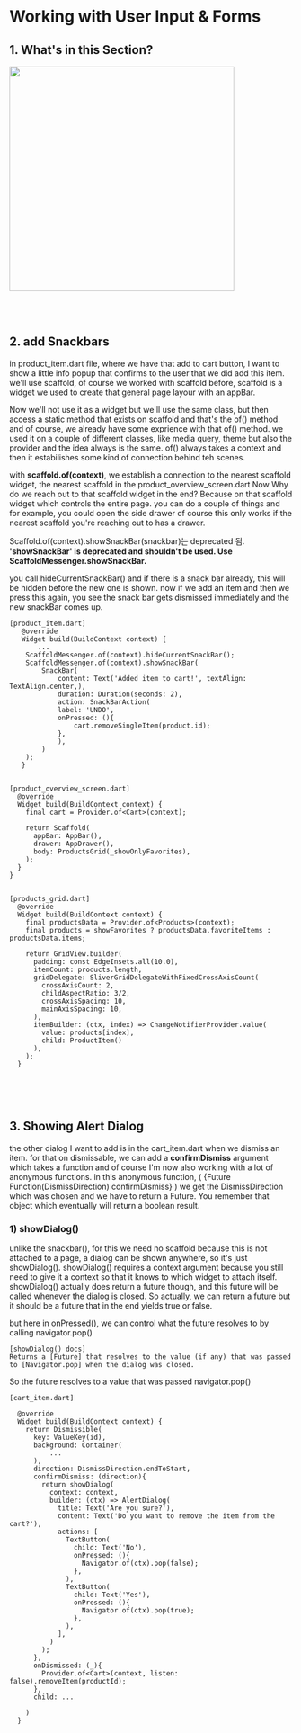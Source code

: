 # Working with User Input & Forms

## 1. What's in this Section?

<image src="./images/intro.png" width="400">

<br><br>

## 2. add Snackbars 
in product_item.dart file, where we have that add to cart button, I want to show a little info popup that confirms to the user that we did add this item.
we'll use scaffold, of course we worked with scaffold before, scaffold is a widget we used to create that general page layour with an appBar. 

Now we'll not use it as a widget but we'll use the same class, but then access a static method that exists on scaffold and that's the of() method. 
and of course, we already have some exprience with that of() method. we used it on a couple of different classes, like media query, theme but also the provider and the idea always is the same. of() always takes a context and then it estabilishes some kind of connection behind teh scenes.

with **scaffold.of(context)**, we establish a connection to the nearest scaffold widget, the nearest scaffold in the product_overview_screen.dart
Now Why do we reach out to that scaffold widget in the end? Because on that scaffold widget which controls the entire page. you can do a couple of things and for example, you could open the side drawer of course this only works if the nearest scaffold you're reaching out to has a drawer.

Scaffold.of(context).showSnackBar(snackbar)는 deprecated 됨. 
**'showSnackBar' is deprecated and shouldn't be used. Use ScaffoldMessenger.showSnackBar.**

you call hideCurrentSnackBar() and if there is a snack bar already, this will be hidden before the new one is shown. now if we add an item and then we press this again, you see the snack bar gets dismissed immediately and the new snackBar comes up.
 
```
[product_item.dart]
   @override
   Widget build(BuildContext context) {
       ...
    ScaffoldMessenger.of(context).hideCurrentSnackBar();
    ScaffoldMessenger.of(context).showSnackBar(
        SnackBar(
            content: Text('Added item to cart!', textAlign: TextAlign.center,),
            duration: Duration(seconds: 2),
            action: SnackBarAction(
            label: 'UNDO',
            onPressed: (){
                cart.removeSingleItem(product.id);
            },
            ),
        )
    );
   }


[product_overview_screen.dart]
  @override
  Widget build(BuildContext context) {
    final cart = Provider.of<Cart>(context);
    
    return Scaffold(
      appBar: AppBar(),
      drawer: AppDrawer(),
      body: ProductsGrid(_showOnlyFavorites),
    );
  }
}


[products_grid.dart]
  @override
  Widget build(BuildContext context) {
    final productsData = Provider.of<Products>(context);
    final products = showFavorites ? productsData.favoriteItems : productsData.items;

    return GridView.builder(
      padding: const EdgeInsets.all(10.0),
      itemCount: products.length,
      gridDelegate: SliverGridDelegateWithFixedCrossAxisCount(
        crossAxisCount: 2, 
        childAspectRatio: 3/2, 
        crossAxisSpacing: 10,
        mainAxisSpacing: 10,
      ), 
      itemBuilder: (ctx, index) => ChangeNotifierProvider.value(
        value: products[index],
        child: ProductItem()
      ),
    );
  }


```

<br><br>

## 3. Showing Alert Dialog
the other dialog I want to add is in the cart_item.dart when we dismiss an item. 
for that on dismissable, we can add a **confirmDismiss** argument which takes a function and of course I'm now also working with a lot of anonymous functions. in this anonymous function, ( {Future<bool> Function(DismissDirection) confirmDismiss} ) we get the DismissDirection which was chosen and we have to return a Future. You remember that object which eventually will return a boolean result.

### 1) showDialog()
unlike the snackbar(), for this we need no scaffold because this is not attached to a page, a dialog can be shown anywhere, so it's just showDialog().
showDialog() requires a context argument because you still need to give it a context so that it knows to which widget to attach itself.
showDialog() actually does return a future though, and this future will be called whenever the dialog is closed. So actually, we can return a future but it should be a future that in the end yields true or false.

but here in onPressed(), we can control what the future resolves to by calling navigator.pop()

```
[showDialog() docs]
Returns a [Future] that resolves to the value (if any) that was passed to [Navigator.pop] when the dialog was closed.
```

So the future resolves to a value that was passed navigator.pop()

```
[cart_item.dart]

  @override
  Widget build(BuildContext context) {
    return Dismissible(
      key: ValueKey(id),
      background: Container(
          ...
      ),
      direction: DismissDirection.endToStart,
      confirmDismiss: (direction){
        return showDialog(
          context: context, 
          builder: (ctx) => AlertDialog(
            title: Text('Are you sure?'), 
            content: Text('Do you want to remove the item from the cart?'),
            actions: [
              TextButton(
                child: Text('No'), 
                onPressed: (){
                  Navigator.of(ctx).pop(false); 
                }, 
              ),
              TextButton(
                child: Text('Yes'), 
                onPressed: (){
                  Navigator.of(ctx).pop(true); 
                }, 
              ),
            ],
          )
        );
      },
      onDismissed: (_){
        Provider.of<Cart>(context, listen: false).removeItem(productId);
      },
      child: ...

    )
  }

```